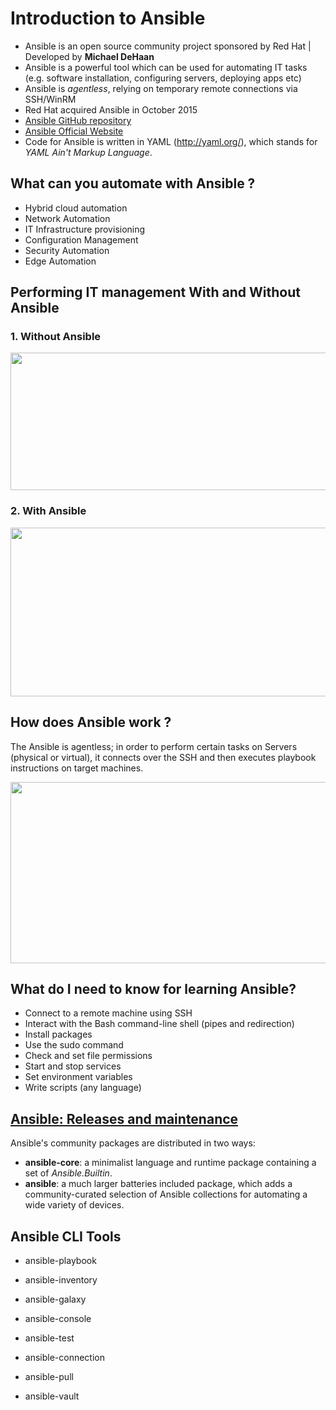 # Introduction to Ansible

- Ansible is an open source community project sponsored by Red Hat | Developed by <b>Michael DeHaan</b>
- Ansible is a powerful tool which can be used for automating IT tasks (e.g. software installation, configuring servers, deploying apps etc)
- Ansible is _agentless_, relying on temporary remote connections via SSH/WinRM
- Red Hat acquired Ansible in October 2015
- [Ansible GitHub repository](github.com/ansible/ansible.git)
- [Ansible Official Website](www.ansible.com)
- Code for Ansible is written in YAML (http://yaml.org/), which stands for _YAML Ain't Markup Language_.

## What can you automate with Ansible ?

- Hybrid cloud automation
- Network Automation
- IT Infrastructure provisioning
- Configuration Management
- Security Automation
- Edge Automation

## Performing IT management With and Without Ansible

### 1. Without Ansible

<img src="https://github.com/novatecstack/ansible-masterclass/assets/121426292/9fe1f16e-5ceb-4b60-ac7f-205b89e3bf33" data-canonical-src="https://github.com/novatecstack/ansible-masterclass/assets/121426292/9fe1f16e-5ceb-4b60-ac7f-205b89e3bf33" width="600" height="220" />

### 2. With Ansible

<img src="https://github.com/novatecstack/ansible-masterclass/assets/121426292/00dd9d91-8fcd-410c-a369-e946cebadd77" data-canonical-src="https://github.com/novatecstack/ansible-masterclass/assets/121426292/00dd9d91-8fcd-410c-a369-e946cebadd77" width="600" height="270" />

## How does Ansible work ?

The Ansible is agentless; in order to perform certain tasks on Servers (physical or virtual), it connects over the SSH and then executes playbook instructions on target machines.

<img src="https://github.com/novatecstack/ansible-masterclass/assets/121426292/84a9e448-513b-42e4-b249-9a90af6fa135" data-canonical-src="https://github.com/novatecstack/ansible-masterclass/assets/121426292/84a9e448-513b-42e4-b249-9a90af6fa135" width="600" height="290" />

## What do I need to know for learning Ansible?

- Connect to a remote machine using SSH
- Interact with the Bash command-line shell (pipes and redirection)
- Install packages
- Use the sudo command
- Check and set file permissions
- Start and stop services
- Set environment variables
- Write scripts (any language)

## [Ansible: Releases and maintenance](https://docs.ansible.com/ansible/latest/reference_appendices/release_and_maintenance.html)

Ansible's community packages are distributed in two ways:

- **ansible-core**: a minimalist language and runtime package containing a set of _Ansible.Builtin_.
- **ansible**: a much larger batteries included package, which adds a community-curated selection of Ansible collections for automating a wide variety of devices.

## Ansible CLI Tools

- ansible-playbook

- ansible-inventory

- ansible-galaxy
- ansible-console
- ansible-test
- ansible-connection
- ansible-pull
- ansible-vault
